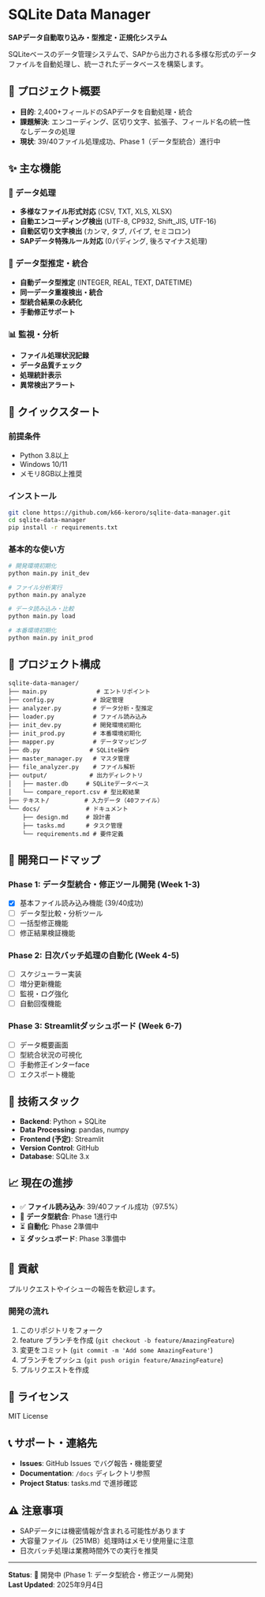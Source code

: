 # SQLite Data Manager

**SAPデータ自動取り込み・型推定・正規化システム**

SQLiteベースのデータ管理システムで、SAPから出力される多様な形式のデータファイルを自動処理し、統一されたデータベースを構築します。

## 🎯 プロジェクト概要

- **目的**: 2,400+フィールドのSAPデータを自動処理・統合
- **課題解決**: エンコーディング、区切り文字、拡張子、フィールド名の統一性なしデータの処理
- **現状**: 39/40ファイル処理成功、Phase 1（データ型統合）進行中

## ✨ 主な機能

### 🔄 データ処理
- **多様なファイル形式対応** (CSV, TXT, XLS, XLSX)
- **自動エンコーディング検出** (UTF-8, CP932, Shift_JIS, UTF-16)
- **自動区切り文字検出** (カンマ, タブ, パイプ, セミコロン)
- **SAPデータ特殊ルール対応** (0パディング, 後ろマイナス処理)

### 🧠 データ型推定・統合
- **自動データ型推定** (INTEGER, REAL, TEXT, DATETIME)
- **同一データ重複検出・統合**
- **型統合結果の永続化**
- **手動修正サポート**

### 📊 監視・分析
- **ファイル処理状況記録**
- **データ品質チェック**
- **処理統計表示**
- **異常検出アラート**

## 🚀 クイックスタート

### 前提条件
- Python 3.8以上
- Windows 10/11
- メモリ8GB以上推奨

### インストール

```bash
git clone https://github.com/k66-keroro/sqlite-data-manager.git
cd sqlite-data-manager
pip install -r requirements.txt
```

### 基本的な使い方

```bash
# 開発環境初期化
python main.py init_dev

# ファイル分析実行
python main.py analyze

# データ読み込み・比較
python main.py load

# 本番環境初期化
python main.py init_prod
```

## 📁 プロジェクト構成

```
sqlite-data-manager/
├── main.py              # エントリポイント
├── config.py           # 設定管理
├── analyzer.py         # データ分析・型推定
├── loader.py           # ファイル読み込み
├── init_dev.py         # 開発環境初期化
├── init_prod.py        # 本番環境初期化
├── mapper.py           # データマッピング
├── db.py              # SQLite操作
├── master_manager.py   # マスタ管理
├── file_analyzer.py    # ファイル解析
├── output/            # 出力ディレクトリ
│   ├── master.db     # SQLiteデータベース
│   └── compare_report.csv # 型比較結果
├── テキスト/          # 入力データ（40ファイル）
└── docs/             # ドキュメント
    ├── design.md     # 設計書
    ├── tasks.md      # タスク管理
    └── requirements.md # 要件定義
```

## 🎯 開発ロードマップ

### Phase 1: データ型統合・修正ツール開発 (Week 1-3)
- [x] 基本ファイル読み込み機能 (39/40成功)
- [ ] データ型比較・分析ツール
- [ ] 一括型修正機能
- [ ] 修正結果検証機能

### Phase 2: 日次バッチ処理の自動化 (Week 4-5)
- [ ] スケジューラー実装
- [ ] 増分更新機能
- [ ] 監視・ログ強化
- [ ] 自動回復機能

### Phase 3: Streamlitダッシュボード (Week 6-7)
- [ ] データ概要画面
- [ ] 型統合状況の可視化
- [ ] 手動修正インターface
- [ ] エクスポート機能

## 🔧 技術スタック

- **Backend**: Python + SQLite
- **Data Processing**: pandas, numpy
- **Frontend (予定)**: Streamlit
- **Version Control**: GitHub
- **Database**: SQLite 3.x

## 📈 現在の進捗

- ✅ **ファイル読み込み**: 39/40ファイル成功（97.5%）
- 🔄 **データ型統合**: Phase 1進行中
- ⏳ **自動化**: Phase 2準備中
- ⏳ **ダッシュボード**: Phase 3準備中

## 🤝 貢献

プルリクエストやイシューの報告を歓迎します。

### 開発の流れ
1. このリポジトリをフォーク
2. feature ブランチを作成 (`git checkout -b feature/AmazingFeature`)
3. 変更をコミット (`git commit -m 'Add some AmazingFeature'`)
4. ブランチをプッシュ (`git push origin feature/AmazingFeature`)
5. プルリクエストを作成

## 📝 ライセンス

MIT License

## 📞 サポート・連絡先

- **Issues**: GitHub Issues でバグ報告・機能要望
- **Documentation**: `/docs` ディレクトリ参照
- **Project Status**: tasks.md で進捗確認

## ⚠️ 注意事項

- SAPデータには機密情報が含まれる可能性があります
- 大容量ファイル（251MB）処理時はメモリ使用量に注意
- 日次バッチ処理は業務時間外での実行を推奨

---

**Status**: 🚧 開発中 (Phase 1: データ型統合・修正ツール開発)  
**Last Updated**: 2025年9月4日